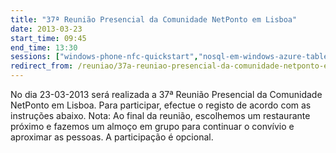 ```yaml
---
title: "37ª Reunião Presencial da Comunidade NetPonto em Lisboa"
date: 2013-03-23
start_time: 09:45
end_time: 13:30
sessions: ["windows-phone-nfc-quickstart","nosql-em-windows-azure-table-storage"]
redirect_from: /reuniao/37a-reuniao-presencial-da-comunidade-netponto-em-lisboa/
---
```

No dia 23-03-2013 será realizada a 37ª Reunião Presencial da Comunidade NetPonto em Lisboa. Para participar, efectue o registo de acordo com as instruções abaixo.
Nota: Ao final da reunião, escolhemos um restaurante próximo e fazemos um almoço em grupo para continuar o convívio e aproximar as pessoas. A participação é opcional.